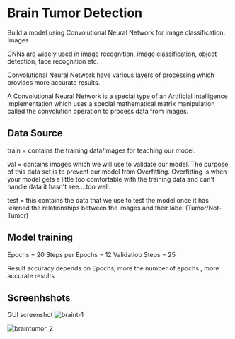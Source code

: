 
# Brain Tumor Detection

Build a model using Convolutional Neural Network for image classification.
Images

CNNs are widely used in image recognition, image classification, object detection, face recognition etc.

Convolutional Neural Network have various layers of processing which provides more accurate results.

A Convolutional Neural Network is a special type of an Artificial Intelligence implementation which uses a special mathematical matrix manipulation called the convolution operation to process data from images.

## Data Source
train = contains the training data/images for teaching our model.

val = contains images which we will use to validate our model. The purpose of this data set is to prevent our model from Overfitting. Overfitting is when your model gets a little too comfortable with the training data and can't handle data it hasn't see....too well.

test = this contains the data that we use to test the model once it has learned the relationships between the images and their label (Tumor/Not-Tumor)

## Model training

Epochs = 20
Steps per Epochs = 12
Validatiob Steps = 25

Result accuracy depends on Epochs, more the number of epochs , more accurate results

## Screenhshots
GUI screenshot
![braint-1](https://user-images.githubusercontent.com/83701005/213883110-86306995-819b-4a3a-a2d9-12e2e6cdd9f1.jpg)

![braintumor_2](https://user-images.githubusercontent.com/83701005/213883115-bc51d740-8fc0-4ca7-9fc7-399f797457d5.jpg)
